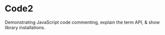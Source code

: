 # Code2
Demonstrating JavaScript code commenting, explain the term API, &amp; show library installations.
